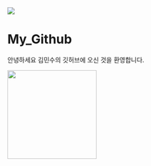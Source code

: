 <!-- Heading -->
<img src="https://capsule-render.vercel.app/api?type=wave&color=auto&height=300&section=header&text=Minsu%20Kim&fontSize=90" />

# My_Github

안녕하세요 김민수의 깃허브에 오신 것을 환영합니다.

<!-- Image -->

<img src='https://user-images.githubusercontent.com/128019541/225568722-a1e0e853-da96-4da2-b95c-1e573f111b80.png' width=200>
